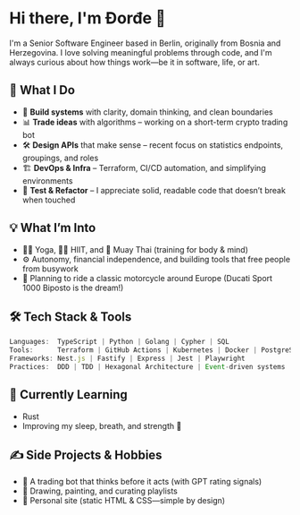 # Hi there, I'm Đorđe 👋

I'm a Senior Software Engineer based in Berlin, originally from Bosnia and Herzegovina. I love solving meaningful problems through code, and I'm always curious about how things work—be it in software, life, or art.

## 🧠 What I Do

- 🧩 **Build systems** with clarity, domain thinking, and clean boundaries
- 📊 **Trade ideas** with algorithms – working on a short-term crypto trading bot
- 🛠️ **Design APIs** that make sense – recent focus on statistics endpoints, groupings, and roles
- 🏗️ **DevOps & Infra** – Terraform, CI/CD automation, and simplifying environments
- 🧪 **Test & Refactor** – I appreciate solid, readable code that doesn’t break when touched

## 💡 What I’m Into

- 🧘‍♂️ Yoga, 🏃‍♂️ HIIT, and 🥊 Muay Thai (training for body & mind)
- ⚙️ Autonomy, financial independence, and building tools that free people from busywork
- 🛵 Planning to ride a classic motorcycle around Europe (Ducati Sport 1000 Biposto is the dream!)

## 🛠️ Tech Stack & Tools

```ts
Languages:  TypeScript | Python | Golang | Cypher | SQL
Tools:      Terraform | GitHub Actions | Kubernetes | Docker | PostgreSQL | Neo4j | Kafka
Frameworks: Nest.js | Fastify | Express | Jest | Playwright
Practices:  DDD | TDD | Hexagonal Architecture | Event-driven systems | CI/CD | Testing
```
## 🌱 Currently Learning
- Rust
- Improving my sleep, breath, and strength 💪
## ✍️ Side Projects & Hobbies
- 🧠 A trading bot that thinks before it acts (with GPT rating signals)
- 🎨 Drawing, painting, and curating playlists
- 📜 Personal site (static HTML & CSS—simple by design)
